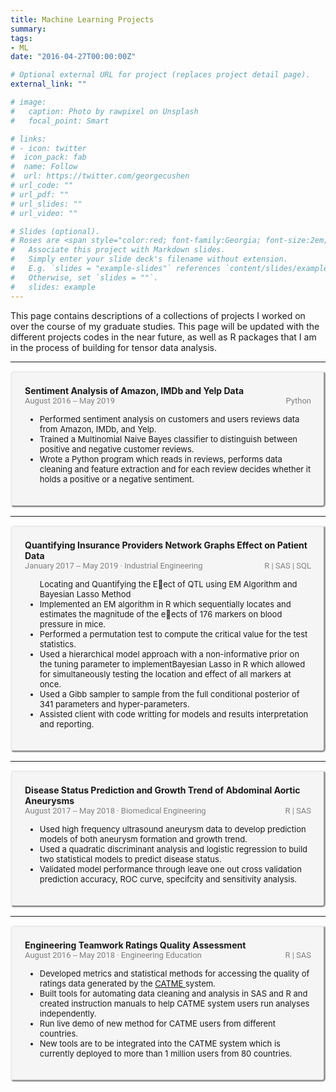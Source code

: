 ```yaml
---
title: Machine Learning Projects
summary:     
tags:  
- ML  
date: "2016-04-27T00:00:00Z"

# Optional external URL for project (replaces project detail page).
external_link: ""

# image:
#   caption: Photo by rawpixel on Unsplash
#   focal_point: Smart

# links:
# - icon: twitter
#  icon_pack: fab
#  name: Follow
#  url: https://twitter.com/georgecushen
# url_code: ""
# url_pdf: ""
# url_slides: ""
# url_video: ""

# Slides (optional).
# Roses are <span style="color:red; font-family:Georgia; font-size:2em;">red.</span>
#   Associate this project with Markdown slides.
#   Simply enter your slide deck's filename without extension.
#   E.g. `slides = "example-slides"` references `content/slides/example-slides.md`.
#   Otherwise, set `slides = ""`.
#   slides: example
---
```

This page contains descriptions of a collections of projects I worked on over the course of my graduate studies. This page will be updated with the different projects codes in the near future, as well as R packages that I am in the process of building for tensor data analysis.

 <!DOCTYPE html>
<html lang="en">
  <head>
  <style>
      /* The . with the boxed represents that it is a class */
      .boxed {
        border-style: outset;  
        background-color: rgb(245,245,245);
        border-radius: 5px;
        padding: 20px 20px 20px 20px;
        margin-right: 0px;
      }
   
  </style>
  </head>
  <body>
  <hr>
   <div class="boxed">
    <span style="font-weight: bold;">Sentiment Analysis of Amazon, IMDb and Yelp Data </span>  
    <br><span style="color:grey; font-family:roboto; font-size:13px;"> August 2016 -- May 2019</span> <span style="color:grey; font-family:roboto; font-size:13px;float:right;"> Python </span>
    <ul>
    <span style="font-size:13px;">
      <li> Performed sentiment analysis on customers and users reviews data from Amazon, IMDb, and Yelp.</li>
      <li> Trained a Multinomial Naive Bayes classifier to distinguish between positive and negative customer reviews.</li>
      <li> Wrote a Python program which reads in reviews, performs data cleaning and feature extraction and for each review decides whether it holds a positive or a negative sentiment.</li>
      </span>  
      </ul>
     </div>
  <hr>
   <div class="boxed">
    <span style="font-weight: bold;">Quantifying Insurance Providers Network Graphs Effect on Patient Data</span>  
    <br><span style="color:grey; font-family:roboto; font-size:13px;"> January 2017 -- May 2019 &#183 Industrial Engineering</span> <span style="color:grey; font-family:roboto; font-size:13px;float:right;">  R | SAS | SQL </span>
    <ul>
    <span style="font-size:13px;">
Locating and Quantifying the Eect of QTL using EM Algorithm and Bayesian Lasso Method
<li> Implemented an EM algorithm in R which sequentially locates and estimates the magnitude of the eects of
176 markers on blood pressure in mice.
<li>  Performed a permutation test to compute the critical value for the test statistics.
<li>  Used a hierarchical model approach with a non-informative prior on the tuning parameter to implementBayesian Lasso in R which allowed for simultaneously testing the location and effect of all markers at once.</li>
<li>  Used a Gibb sampler to sample from the full conditional posterior of 341 parameters and hyper-parameters.</li>
      <li> Assisted client with code writting for models and results interpretation and reporting.</li>
      </span>  
      </ul>
     </div>
  <hr>
   <div class="boxed">
    <span style="font-weight: bold;">Disease Status Prediction and Growth Trend of Abdominal Aortic Aneurysms</span>  
    <br><span style="color:grey; font-family:roboto; font-size:13px;">August 2017 -- May 2018 &#183 Biomedical Engineering</span> <span style="color:grey; font-family:roboto; font-size:13px;float:right;">  R | SAS </span>
    <ul>
    <span style="font-size:13px;">
      <li> Used high frequency ultrasound aneurysm data to develop prediction models of both aneurysm formation and growth trend.</li>
      <li> Used a quadratic discriminant analysis and logistic regression to build two statistical models to predict disease status.</li>
      <li> Validated model performance through leave one out cross validation prediction accuracy, ROC curve, specifcity and sensitivity analysis.</li>
      </span>  
      </ul>
     </div>
  <hr>
    <div class="boxed">
      <span style="font-weight: bold;">Engineering Teamwork Ratings Quality Assessment</span>  
    <br><span style="color:grey; font-family:roboto; font-size:13px;">August 2016 -- May 2018 &#183 Engineering Education</span> <span style="color:grey; font-family:roboto; font-size:13px;float:right;">  R | SAS </span>
      <ul>
      <span style="font-size:13px;">
      <li>Developed metrics and statistical methods for accessing the quality of ratings data generated by the <a href="https://info.catme.org/features/overview/"> CATME </a> system.</li>   
      <li>Built tools for automating data cleaning and analysis in SAS and R and created instruction manuals to help CATME system users run analyses independently.</li>   
      <li> Run live demo of new method for CATME users from different countries.</li>   
      <li> New tools are to be integrated into the CATME system which is currently deployed to more than 1 million users from 80 countries.</li>  
      </span>  
      </ul>
    </div>
  </body>
</html>  
